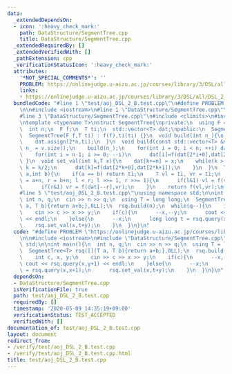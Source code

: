 ```yaml
---
data:
  _extendedDependsOn:
  - icon: ':heavy_check_mark:'
    path: DataStructure/SegmentTree.cpp
    title: DataStructure/SegmentTree.cpp
  _extendedRequiredBy: []
  _extendedVerifiedWith: []
  _pathExtension: cpp
  _verificationStatusIcon: ':heavy_check_mark:'
  attributes:
    '*NOT_SPECIAL_COMMENTS*': ''
    PROBLEM: https://onlinejudge.u-aizu.ac.jp/courses/library/3/DSL/all/DSL_2_B
    links:
    - https://onlinejudge.u-aizu.ac.jp/courses/library/3/DSL/all/DSL_2_B
  bundledCode: "#line 1 \"test/aoj_DSL_2_B.test.cpp\"\n#define PROBLEM \"https://onlinejudge.u-aizu.ac.jp/courses/library/3/DSL/all/DSL_2_B\"\
    \n\n#include <iostream>\n#line 1 \"DataStructure/SegmentTree.cpp\"\n#include <vector>\n\
    #line 3 \"DataStructure/SegmentTree.cpp\"\n#include <climits>\n#include <functional>\n\
    \ntemplate <typename T>\nstruct SegmentTree{\nprivate:\n  using F = std::function<T(T,T)>;\n\
    \  int n;\n  F f;\n  T ti;\n  std::vector<T> dat;\npublic:\n  SegmentTree(){};\n\
    \  SegmentTree(F f,T ti) : f(f),ti(ti) {}\n  void build(int n_){\n    n = n_;\n\
    \    dat.assign(2*n,ti);\n  }\n  void build(const std::vector<T> &v){\n    int\
    \ n_ = v.size();\n    build(n_);\n    for(int i = 0; i < n; ++i) dat[n+i]=v[i];\n\
    \    for(int i = n-1; i >= 0; --i)\n      dat[i]=f(dat[2*i+0],dat[2*i+1]);\n \
    \ }\n  void set_val(int k,T x){\n    dat[k+=n] = x;\n    while(k > 0){\n     \
    \ k = k/2;\n      dat[k]=f(dat[2*k+0],dat[2*k+1]);\n    }\n  }\n  T query(int\
    \ a,int b){\n    if(a == b) return ti;\n    T vl = ti, vr = ti;\n    for(int l\
    \ = a+n, r = b+n; l < r; l >>= 1, r >>= 1){\n      if(l&1) vl = f(vl,dat[l++]);\n\
    \      if(r&1) vr = f(dat[--r],vr);\n    }\n    return f(vl,vr);\n  }\n};\n\n\
    #line 5 \"test/aoj_DSL_2_B.test.cpp\"\nusing namespace std;\n\nint main(){\n \
    \ int n, q;\n  cin >> n >> q;\n  using T = long long;\n  SegmentTree<T> rsq([](T\
    \ a, T b){return a+b;},0LL);\n  rsq.build(n);\n  while(q--){\n    int c, x, y;\n\
    \    cin >> c >> x >> y;\n    if(c){\n      --x,--y;\n      cout << rsq.query(x,y+1)\
    \ << endl;\n    }else{\n      --x;\n      long long t = rsq.query(x,x+1);\n  \
    \    rsq.set_val(x,t+y);\n    }\n  }\n}\n"
  code: "#define PROBLEM \"https://onlinejudge.u-aizu.ac.jp/courses/library/3/DSL/all/DSL_2_B\"\
    \n\n#include <iostream>\n#include \"DataStructure/SegmentTree.cpp\"\nusing namespace\
    \ std;\n\nint main(){\n  int n, q;\n  cin >> n >> q;\n  using T = long long;\n\
    \  SegmentTree<T> rsq([](T a, T b){return a+b;},0LL);\n  rsq.build(n);\n  while(q--){\n\
    \    int c, x, y;\n    cin >> c >> x >> y;\n    if(c){\n      --x,--y;\n     \
    \ cout << rsq.query(x,y+1) << endl;\n    }else{\n      --x;\n      long long t\
    \ = rsq.query(x,x+1);\n      rsq.set_val(x,t+y);\n    }\n  }\n}\n"
  dependsOn:
  - DataStructure/SegmentTree.cpp
  isVerificationFile: true
  path: test/aoj_DSL_2_B.test.cpp
  requiredBy: []
  timestamp: '2020-05-09 14:35:19+09:00'
  verificationStatus: TEST_ACCEPTED
  verifiedWith: []
documentation_of: test/aoj_DSL_2_B.test.cpp
layout: document
redirect_from:
- /verify/test/aoj_DSL_2_B.test.cpp
- /verify/test/aoj_DSL_2_B.test.cpp.html
title: test/aoj_DSL_2_B.test.cpp
---
```

